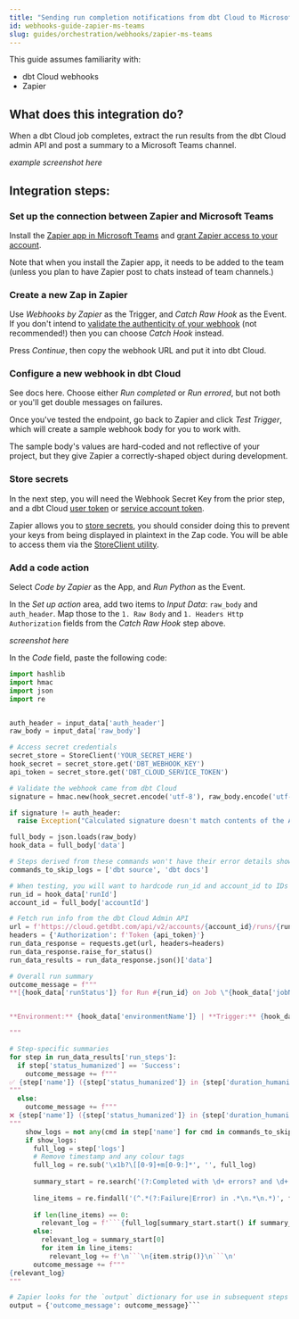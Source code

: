 ```yaml
---
title: "Sending run completion notifications from dbt Cloud to Microsoft Teams"
id: webhooks-guide-zapier-ms-teams
slug: guides/orchestration/webhooks/zapier-ms-teams
---
```


This guide assumes familiarity with:
- dbt Cloud webhooks
- Zapier

## What does this integration do? 
When a dbt Cloud job completes, extract the run results from the dbt Cloud admin API and post a summary to a Microsoft Teams channel. 

_example screenshot here_

## Integration steps:
### Set up the connection between Zapier and Microsoft Teams 

Install the [Zapier app in Microsoft Teams](https://appsource.microsoft.com/en-us/product/office/WA200002044) and [grant Zapier access to your account](https://zapier.com/blog/how-to-automate-microsoft-teams/). 

Note that when you install the Zapier app, it needs to be added to the team (unless you plan to have Zapier post to chats instead of team channels.)

### Create a new Zap in Zapier
Use _Webhooks by Zapier_ as the Trigger, and _Catch Raw Hook_ as the Event. If you don't intend to [validate the authenticity of your webhook](docs/deploy/webhooks#validate-a-webhook) (not recommended!) then you can choose _Catch Hook_ instead. 

Press _Continue_, then copy the webhook URL and put it into dbt Cloud. 

### Configure a new webhook in dbt Cloud
See docs here. Choose either _Run completed_ or _Run errored_, but not both or you'll get double messages on failures.

Once you've tested the endpoint, go back to Zapier and click _Test Trigger_, which will create a sample webhook body for you to work with. 

The sample body's values are hard-coded and not reflective of your project, but they give Zapier a correctly-shaped object during development. 

### Store secrets 
In the next step, you will need the Webhook Secret Key from the prior step, and a dbt Cloud [user token](https://docs.getdbt.com/docs/dbt-cloud-apis/user-tokens) or [service account token](https://docs.getdbt.com/docs/dbt-cloud-apis/service-tokens). 

Zapier allows you to [store secrets](https://help.zapier.com/hc/en-us/articles/8496293271053-Save-and-retrieve-data-from-Zaps), you should consider doing this to prevent your keys from being displayed in plaintext in the Zap code. You will be able to access them via the [StoreClient utility](https://help.zapier.com/hc/en-us/articles/8496293969549-Store-data-from-code-steps-with-StoreClient).

### Add a code action
Select _Code by Zapier_ as the App, and _Run Python_ as the Event. 

In the _Set up action_ area, add two items to _Input Data_: `raw_body` and `auth_header`. Map those to the `1. Raw Body` and `1. Headers Http Authorization` fields from the _Catch Raw Hook_ step above.

_screenshot here_

In the _Code_ field, paste the following code: 

```python
import hashlib
import hmac
import json
import re


auth_header = input_data['auth_header']
raw_body = input_data['raw_body']

# Access secret credentials
secret_store = StoreClient('YOUR_SECRET_HERE')
hook_secret = secret_store.get('DBT_WEBHOOK_KEY')
api_token = secret_store.get('DBT_CLOUD_SERVICE_TOKEN')

# Validate the webhook came from dbt Cloud
signature = hmac.new(hook_secret.encode('utf-8'), raw_body.encode('utf-8'), hashlib.sha256).hexdigest()

if signature != auth_header:
  raise Exception("Calculated signature doesn't match contents of the Authorization header. This webhook may not have been sent from dbt Cloud.")

full_body = json.loads(raw_body)
hook_data = full_body['data'] 

# Steps derived from these commands won't have their error details shown inline, as they're messy
commands_to_skip_logs = ['dbt source', 'dbt docs']

# When testing, you will want to hardcode run_id and account_id to IDs that exist; the sample webhook won't work. 
run_id = hook_data['runId']
account_id = full_body['accountId']

# Fetch run info from the dbt Cloud Admin API
url = f'https://cloud.getdbt.com/api/v2/accounts/{account_id}/runs/{run_id}/?include_related=["run_steps"]'
headers = {'Authorization': f'Token {api_token}'}
run_data_response = requests.get(url, headers=headers)
run_data_response.raise_for_status()
run_data_results = run_data_response.json()['data']

# Overall run summary
outcome_message = f"""
**[{hook_data['runStatus']} for Run #{run_id} on Job \"{hook_data['jobName']}\"]({run_data_results['href']})**


**Environment:** {hook_data['environmentName']} | **Trigger:** {hook_data['runReason']} | **Duration:** {run_data_results['duration_humanized']}

"""

# Step-specific summaries
for step in run_data_results['run_steps']:
  if step['status_humanized'] == 'Success':
    outcome_message += f"""
✅ {step['name']} ({step['status_humanized']} in {step['duration_humanized']})
"""
  else:
    outcome_message += f"""
❌ {step['name']} ({step['status_humanized']} in {step['duration_humanized']})
"""
    show_logs = not any(cmd in step['name'] for cmd in commands_to_skip_logs)
    if show_logs:
      full_log = step['logs']
      # Remove timestamp and any colour tags
      full_log = re.sub('\x1b?\[[0-9]+m[0-9:]*', '', full_log)
    
      summary_start = re.search('(?:Completed with \d+ errors? and \d+ warnings?:|Database Error|Compilation Error)', full_log)
    
      line_items = re.findall('(^.*(?:Failure|Error) in .*\n.*\n.*)', full_log, re.MULTILINE)
    
      if len(line_items) == 0:
        relevant_log = f'```{full_log[summary_start.start() if summary_start else 0:]}```'
      else:
        relevant_log = summary_start[0]
        for item in line_items:
          relevant_log += f'\n```\n{item.strip()}\n```\n'
      outcome_message += f"""
{relevant_log}
"""

# Zapier looks for the `output` dictionary for use in subsequent steps
output = {'outcome_message': outcome_message}```